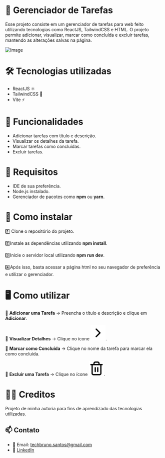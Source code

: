 # 📌 Gerenciador de Tarefas

Esse projeto consiste em um gerenciador de tarefas para web feito utilizando tecnologias como ReactJS, TailwindCSS e HTML. O projeto permite adicionar, visualizar, marcar como concluída e excluir tarefas, mantendo as alterações salvas na página.

![Image](https://github.com/user-attachments/assets/e6cb6a45-e231-458b-bcb8-11c14f851e7a)

# 🛠️ Tecnologias utilizadas

- ReactJS ⚛
- TailwindCSS 🎨
- Vite ⚡

# 📌 Funcionalidades

- Adicionar tarefas com título e descrição.
- Visualizar os detalhes da tarefa.
- Marcar tarefas como concluídas.
- Excluir tarefas.

# 🔧 Requisitos

- IDE de sua preferência.
- Node.js instalado.
- Gerenciador de pacotes como **npm** ou **yarn**.

# 📖 Como instalar

1️⃣ Clone o repositório do projeto.

2️⃣Instale as dependências utilizando **npm install**.

3️⃣Inicie o servidor local utilizando **npm run dev**.

4️⃣Após isso, basta acessar a página html no seu navegador de preferência e utilizar o gerenciador.

# 🖥️ Como utilizar

🔹 **Adicionar uma Tarefa** → Preencha o título e descrição e clique em **Adicionar**.

🔹 **Visualizar Detalhes** → Clique no ícone ![Chevron](src/assets/chevron-right.svg).

🔹 **Marcar como Concluída** → Clique no nome da tarefa para marcar ela como concluída.

🔹 **Excluir uma Tarefa** → Clique no ícone ![Trash](src/assets/trash-2.svg).

# 🧑‍💻 Creditos

Projeto de minha autoria para fins de aprendizado das tecnologias utilizadas.

## 📫 Contato

- 📧 Email: techbruno.santos@gmail.com
- 💼 [LinkedIn](https://www.linkedin.com/in/bruno-salomao-tech/)
